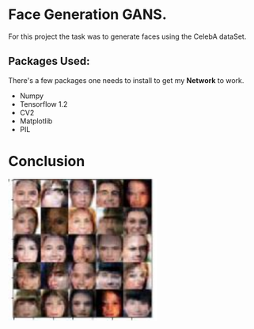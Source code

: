 # Face Generation GANS.
For this project the task was to generate faces using the CelebA dataSet.

## Packages Used:
There's a few packages one needs to install to get my **Network** to work.
* Numpy
* Tensorflow 1.2
* CV2
* Matplotlib
* PIL

# Conclusion

<img src="result.JPG" width = 300>
